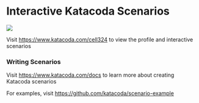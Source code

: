 # Interactive Katacoda Scenarios

[![](http://shields.katacoda.com/katacoda/cell324/count.svg)](https://www.katacoda.com/cell324 "Get your profile on Katacoda.com")

Visit https://www.katacoda.com/cell324 to view the profile and interactive scenarios

### Writing Scenarios
Visit https://www.katacoda.com/docs to learn more about creating Katacoda scenarios

For examples, visit https://github.com/katacoda/scenario-example
